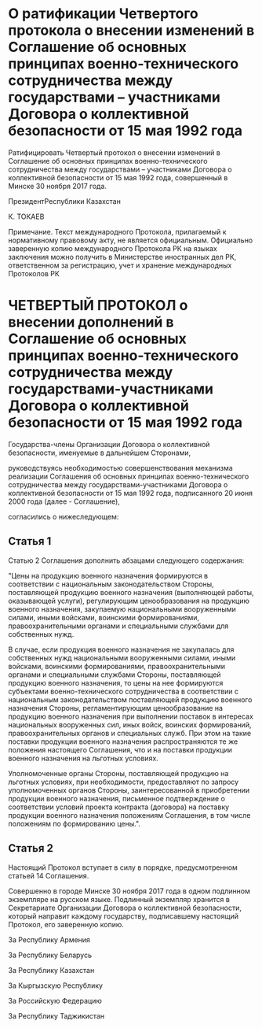# О ратификации Четвертого протокола о внесении изменений в Соглашение об основных принципах военно-технического сотрудничества между государствами – участниками Договора о коллективной безопасности от 15 мая 1992 года

Ратифицировать Четвертый протокол о внесении изменений в Соглашение об основных принципах военно-технического сотрудничества между государствами – участниками Договора о коллективной безопасности от 15 мая 1992 года, совершенный в Минске 30 ноября 2017 года.

ПрезидентРеспублики Казахстан

К. ТОКАЕВ

Примечание. Текст международного Протокола, прилагаемый к нормативному правовому акту, не является официальным. Официально заверенную копию международного Протокола РК на языках заключения можно получить в Министерстве иностранных дел РК, ответственном за регистрацию, учет и хранение международных Протоколов РК

# ЧЕТВЕРТЫЙ ПРОТОКОЛ о внесении дополнений в Соглашение об основных принципах военно-технического сотрудничества между государствами-участниками Договора о коллективной безопасности от 15 мая 1992 года

Государства-члены Организации Договора о коллективной безопасности, именуемые в дальнейшем Сторонами,

руководствуясь необходимостью совершенствования механизма реализации Соглашения об основных принципах военно-технического сотрудничества между государствами-участниками Договора о коллективной безопасности от 15 мая 1992 года, подписанного 20 июня 2000 года (далее - Соглашение),

согласились о нижеследующем:

## Статья 1

Статью 2 Соглашения дополнить абзацами следующего содержания:

"Цены на продукцию военного назначения формируются в соответствии с национальным законодательством Стороны, поставляющей продукцию военного назначения (выполняющей работы, оказывающей услуги), регулирующим ценообразования на продукцию военного назначения, закупаемую национальными вооруженными силами, иными войсками, воинскими формированиями, правоохранительными органами и специальными службами для собственных нужд.

В случае, если продукция военного назначения не закупалась для собственных нужд национальными вооруженными силами, иными войсками, воинскими формированиями, правоохранительными органами и специальными службами Стороны, поставляющей продукцию военного назначения, то цены на нее формируются субъектами военно-технического сотрудничества в соответствии с национальным законодательством поставляющей продукцию военного назначения Стороны, регламентирующим ценообразование на продукцию военного назначения при выполнении поставок в интересах национальных вооруженных сил, иных войск, воинских формирований, правоохранительных органов и специальных служб. При этом на такие поставки продукции военного назначения распространяются те же положения настоящего Соглашения, что и на поставки продукции военного назначения на льготных условиях.

Уполномоченные органы Стороны, поставляющей продукцию на льготных условиях, при необходимости, предоставляют по запросу уполномоченных органов Стороны, заинтересованной в приобретении продукции военного назначения, письменное подтверждение о соответствии условий проекта контракта (договора) на поставку продукции военного назначения положениям Соглашения, в том числе положениям по формированию цены.".

## Статья 2

Настоящий Протокол вступает в силу в порядке, предусмотренном статьей 14 Соглашения.

Совершенно в городе Минске 30 ноября 2017 года в одном подлинном экземпляре на русском языке. Подлинный экземпляр хранится в Секретариате Организации Договора о коллективной безопасности, который направит каждому государству, подписавшему настоящий Протокол, его заверенную копию.

За Республику Армения

За Республику Беларусь

За Республику Казахстан

За Кыргызскую Республику

За Российскую Федерацию

За Республику Таджикистан

